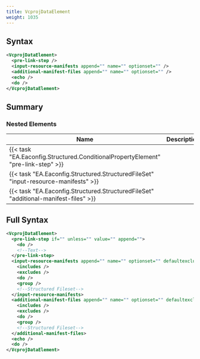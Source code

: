 ```yaml
---
title: VcprojDataElement
weight: 1035
---
```

## Syntax
```xml
<VcprojDataElement>
  <pre-link-step />
  <input-resource-manifests append="" name="" optionset="" />
  <additional-manifest-files append="" name="" optionset="" />
  <echo />
  <do />
</VcprojDataElement>
```
## Summary ##



### Nested Elements
| Name | Description | Type | Required |
| ---- | ----------- | ---- | -------- |
| {{< task "EA.Eaconfig.Structured.ConditionalPropertyElement" "pre-link-step" >}}|  | {{< task "EA.Eaconfig.Structured.ConditionalPropertyElement" >}} | False |
| {{< task "EA.Eaconfig.Structured.StructuredFileSet" "input-resource-manifests" >}}|  | {{< task "EA.Eaconfig.Structured.StructuredFileSet" >}} | False |
| {{< task "EA.Eaconfig.Structured.StructuredFileSet" "additional-manifest-files" >}}|  | {{< task "EA.Eaconfig.Structured.StructuredFileSet" >}} | False |

## Full Syntax
```xml
<VcprojDataElement>
  <pre-link-step if="" unless="" value="" append="">
    <do />
    <!--Text-->
  </pre-link-step>
  <input-resource-manifests append="" name="" optionset="" defaultexcludes="" basedir="" failonmissing="" fromfileset="" sort="" if="" unless="">
    <includes />
    <excludes />
    <do />
    <group />
    <!--Structured Fileset-->
  </input-resource-manifests>
  <additional-manifest-files append="" name="" optionset="" defaultexcludes="" basedir="" failonmissing="" fromfileset="" sort="" if="" unless="">
    <includes />
    <excludes />
    <do />
    <group />
    <!--Structured Fileset-->
  </additional-manifest-files>
  <echo />
  <do />
</VcprojDataElement>
```
